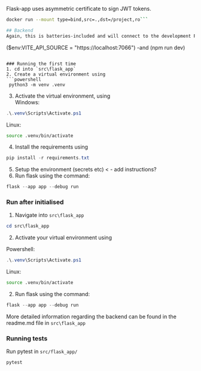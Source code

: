 
Flask-app uses asymmetric certificate to sign JWT tokens. 
```bash
docker run --mount type=bind,src=.,dst=/project,ro```

## Backend
Again, this is batteries-included and will connect to the development Postgresql database. We anticipate offering different configurations in the near future.

```
($env:VITE_API_SOURCE = "https://localhost:7066") -and (npm run dev)
```

### Running the first time
1. cd into `src\flask_app`
2. Create a virtual environment using
```powershell
 python3 -m venv .venv
 ```
3. Activate the virtual environment, using  
Windows: 
```powershell
.\.venv\Scripts\Activate.ps1
``` 
Linux: 
```bash
source .venv/bin/activate
```
4. Install the requirements using 
```powershell
pip install -r requirements.txt
```
5. Setup the environment (secrets etc) < - add instructions?
6. Run flask using the command: 
```powershell
flask --app app --debug run
```

### Run after initialised
1. Navigate into `src\flask_app`
```powershell
cd src\flask_app
```
2. Activate your virtual environment using

Powershell: 
```powershell
.\.venv\Scripts\Activate.ps1
``` 
Linux: 
```bash
source .venv/bin/activate
```
2. Run flask using the command:
```powershell
flask --app app --debug run
```

More detailed information regarding the backend can be found in the readme.md file in `src\flask_app`

### Running tests
Run pytest in `src/flask_app/`
```
pytest
```
